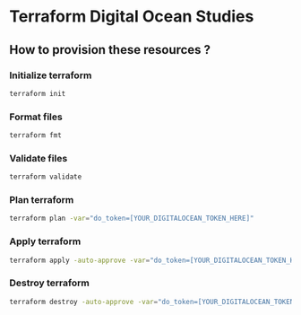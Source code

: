 # Terraform Digital Ocean Studies

## How to provision these resources ?

### Initialize terraform

```bash
terraform init
```

### Format files

```bash
terraform fmt
```

### Validate files

```bash
terraform validate
```

### Plan terraform

```bash
terraform plan -var="do_token=[YOUR_DIGITALOCEAN_TOKEN_HERE]"
```

### Apply terraform

```bash
terraform apply -auto-approve -var="do_token=[YOUR_DIGITALOCEAN_TOKEN_HERE]"
```

### Destroy terraform

```bash
terraform destroy -auto-approve -var="do_token=[YOUR_DIGITALOCEAN_TOKEN_HERE]"
```

